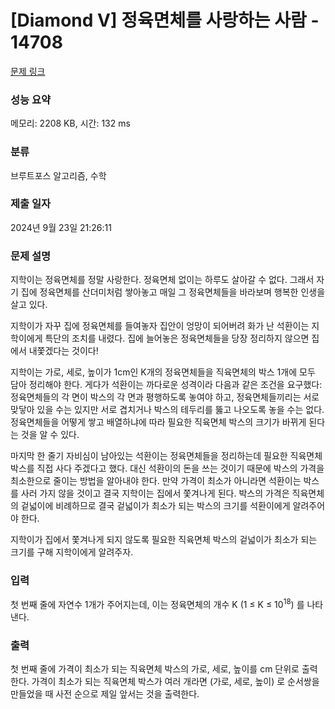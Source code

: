 # [Diamond V] 정육면체를 사랑하는 사람 - 14708 

[문제 링크](https://www.acmicpc.net/problem/14708) 

### 성능 요약

메모리: 2208 KB, 시간: 132 ms

### 분류

브루트포스 알고리즘, 수학

### 제출 일자

2024년 9월 23일 21:26:11

### 문제 설명

<p>지학이는 정육면체를 정말 사랑한다. 정육면체 없이는 하루도 살아갈 수 없다. 그래서 자기 집에 정육면체를 산더미처럼 쌓아놓고 매일 그 정육면체들을 바라보며 행복한 인생을 살고 있다.</p>

<p>지학이가 자꾸 집에 정육면체를 들여놓자 집안이 엉망이 되어버려 화가 난 석환이는 지학이에게 특단의 조치를 내렸다. 집에 늘어놓은 정육면체들을 당장 정리하지 않으면 집에서 내쫓겠다는 것이다!</p>

<p>지학이는 가로, 세로, 높이가 1cm인 K개의 정육면체들을 직육면체의 박스 1개에 모두 담아 정리해야 한다. 게다가 석환이는 까다로운 성격이라 다음과 같은 조건을 요구했다: 정육면체들의 각 면이 박스의 각 면과 평행하도록 놓여야 하고, 정육면체들끼리는 서로 맞닿아 있을 수는 있지만 서로 겹치거나 박스의 테두리를 뚫고 나오도록 놓을 수는 없다. 정육면체들을 어떻게 쌓고 배열하냐에 따라 필요한 직육면체 박스의 크기가 바뀌게 된다는 것을 알 수 있다.</p>

<p>마지막 한 줄기 자비심이 남아있는 석환이는 정육면체들을 정리하는데 필요한 직육면체 박스를 직접 사다 주겠다고 했다. 대신 석환이의 돈을 쓰는 것이기 때문에 박스의 가격을 최소한으로 줄이는 방법을 알아내야 한다. 만약 가격이 최소가 아니라면 석환이는 박스를 사러 가지 않을 것이고 결국 지학이는 집에서 쫓겨나게 된다. 박스의 가격은 직육면체의 겉넓이에 비례하므로 결국 겉넓이가 최소가 되는 박스의 크기를 석환이에게 알려주어야 한다.</p>

<p>지학이가 집에서 쫓겨나게 되지 않도록 필요한 직육면체 박스의 겉넓이가 최소가 되는 크기를 구해 지학이에게 알려주자.</p>

### 입력 

 <p>첫 번째 줄에 자연수 1개가 주어지는데, 이는 정육면체의 개수 K (1 ≤ K ≤ 10<sup>18</sup>) 를 나타낸다.</p>

### 출력 

 <p>첫 번째 줄에 가격이 최소가 되는 직육면체 박스의 가로, 세로, 높이를 cm 단위로 출력한다. 가격이 최소가 되는 직육면체 박스가 여러 개라면 (가로, 세로, 높이) 로 순서쌍을 만들었을 때 사전 순으로 제일 앞서는 것을 출력한다.</p>

